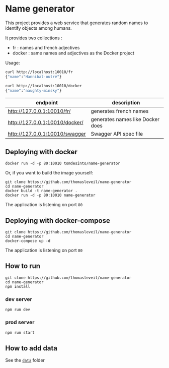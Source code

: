 Name generator
==============

This project provides a web service that generates random names to identify objects among humans.

It provides two collections :
- fr : names and french adjectives
- docker : same names and adjectives as the Docker project

Usage:

```bash
curl http://localhost:10010/fr
{"name":"Hannibal-outré"}                                                                        

curl http://localhost:10010/docker
{"name":"naughty-minsky"}                          
```


| endpoint                                         |  description                     |
|--------------------------------------------------|----------------------------------|
| http://127.0.0.1:10010/fr/                       | generates french names           |
| http://127.0.0.1:10010/docker/                   | generates names like Docker does |
| http://127.0.0.1:10010/swagger                   | Swagger API spec file            |



Deploying with docker
---------------------

    docker run -d -p 80:10010 tomdesinto/name-generator
    
Or, if you want to build the image yourself:

    git clone https://github.com/thomasleveil/name-generator
    cd name-generator
    docker build -t name-generator .
    docker run -d -p 80:10010 name-generator

The application is listening on port `80`


Deploying with docker-compose
-----------------------------

    git clone https://github.com/thomasleveil/name-generator
    cd name-generator
    docker-compose up -d

The application is listening on port `80`



How to run
----------

    git clone https://github.com/thomasleveil/name-generator
    cd name-generator
    npm install


### dev server

    npm run dev



### prod server

    npm run start


How to add data
---------------

See the [`data`](data) folder

